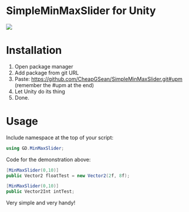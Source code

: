 # SimpleMinMaxSlider for Unity

![](Demonstration.gif)

# Installation

  1. Open package manager
  2. Add package from git URL
  3. Paste: https://github.com/CheapGSean/SimpleMinMaxSlider.git#upm (remember the #upm at the end)
  4. Let Unity do its thing
  5. Done.

# Usage

Include namespace at the top of your script:
```C#
using GD.MinMaxSlider;
```

Code for the demonstration above:
```C#
[MinMaxSlider(0,10)] 
public Vector2 floatTest = new Vector2(2f, 8f);

[MinMaxSlider(0,10)]
public Vector2Int intTest;
```

Very simple and very handy!
